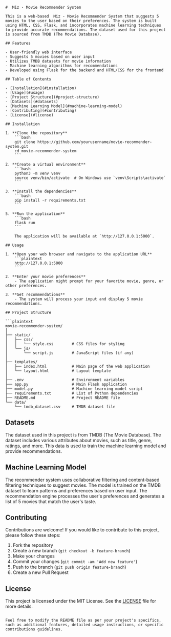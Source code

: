 ```
#  Miz - Movie Recommender System

This is a web-based  Miz - Movie Recommender System that suggests 5 movies to the user based on their preferences. The system is built using HTML, CSS, Flask, and incorporates machine learning techniques to provide accurate recommendations. The dataset used for this project is sourced from TMDB (The Movie Database).

## Features

- User-friendly web interface
- Suggests 5 movies based on user input
- Utilizes TMDB datasets for movie information
- Machine learning algorithms for recommendations
- Developed using Flask for the backend and HTML/CSS for the frontend

## Table of Contents

- [Installation](#installation)
- [Usage](#usage)
- [Project Structure](#project-structure)
- [Datasets](#datasets)
- [Machine Learning Model](#machine-learning-model)
- [Contributing](#contributing)
- [License](#license)

## Installation

1. **Clone the repository**
    ```bash
    git clone https://github.com/yourusername/movie-recommender-system.git
    cd movie-recommender-system
    ```

2. **Create a virtual environment**
    ```bash
    python3 -m venv venv
    source venv/bin/activate  # On Windows use `venv\Scripts\activate`
    ```

3. **Install the dependencies**
    ```bash
    pip install -r requirements.txt
    ```

5. **Run the application**
    ```bash
    flask run
    ```

    The application will be available at `http://127.0.0.1:5000`.

## Usage

1. **Open your web browser and navigate to the application URL**
    ```plaintext
    http://127.0.0.1:5000
    ```

2. **Enter your movie preferences**
    - The application might prompt for your favorite movie, genre, or other preferences.

3. **Get recommendations**
    - The system will process your input and display 5 movie recommendations.

## Project Structure

```plaintext
movie-recommender-system/
│
├── static/
│   ├── css/
│   │   └── style.css        # CSS files for styling
│   └── js/
│       └── script.js        # JavaScript files (if any)
│
├── templates/
│   ├── index.html           # Main page of the web application
│   └── layout.html          # Layout template
│
├── .env                     # Environment variables
├── app.py                   # Main Flask application
├── model.py                 # Machine learning model script
├── requirements.txt         # List of Python dependencies
├── README.md                # Project README file
└── data/
    └── tmdb_dataset.csv     # TMDB dataset file
```

## Datasets

The dataset used in this project is from TMDB (The Movie Database). The dataset includes various attributes about movies, such as title, genre, ratings, and more. This data is used to train the machine learning model and provide recommendations.

## Machine Learning Model

The recommender system uses collaborative filtering and content-based filtering techniques to suggest movies. The model is trained on the TMDB dataset to learn patterns and preferences based on user input. The recommendation engine processes the user's preferences and generates a list of 5 movies that match the user's taste.

## Contributing

Contributions are welcome! If you would like to contribute to this project, please follow these steps:

1. Fork the repository
2. Create a new branch (`git checkout -b feature-branch`)
3. Make your changes
4. Commit your changes (`git commit -am 'Add new feature'`)
5. Push to the branch (`git push origin feature-branch`)
6. Create a new Pull Request

## License

This project is licensed under the MIT License. See the [LICENSE](LICENSE) file for more details.
```

Feel free to modify the README file as per your project's specifics, such as additional features, detailed usage instructions, or specific contributions guidelines.
